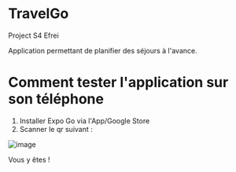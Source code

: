 # TravelGo
Project S4 Efrei

Application permettant de planifier des séjours à l'avance.

# Comment tester l'application sur son téléphone

1. Installer Expo Go via l'App/Google Store
2. Scanner le qr suivant :

![image](https://user-images.githubusercontent.com/65498535/219085772-41f3dcaa-22e3-4595-974d-d0b48c9dd71e.png)

Vous y êtes ! 
